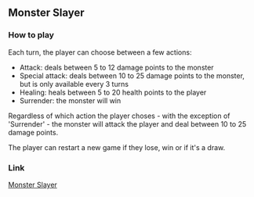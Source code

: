 ## Monster Slayer

### How to play

Each turn, the player can choose between a few actions:

* Attack: deals between 5 to 12 damage points to the monster
* Special attack: deals between 10 to 25 damage points to the monster, but is only available every 3 turns
* Healing: heals between 5 to 20 health points to the player
* Surrender: the monster will win 

Regardless of which action the player choses - with the exception of 'Surrender' - the monster will attack the player and deal between 10 to 25 damage points.

The player can restart a new game if they lose, win or if it's a draw.

### Link

[Monster Slayer](https://stately-eclair-adf9a3.netlify.app/)
